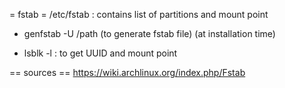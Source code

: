 = fstab =
/etc/fstab   : contains list of partitions and mount point

* genfstab -U /path        (to generate fstab file) (at installation time)

* lsblk -l : to get UUID and mount point

== sources ==
https://wiki.archlinux.org/index.php/Fstab

